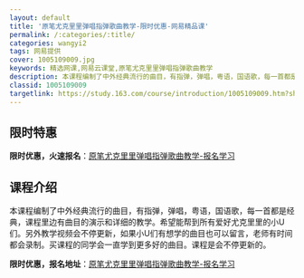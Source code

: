 ```yaml
---
layout: default
title: '原笔尤克里里弹唱指弹歌曲教学-限时优惠-网易精品课'
permalink: /:categories/:title/
categories: wangyi2
tags: 网易提供
cover: 1005109009.jpg
keywords: 精选网课,网易云课堂,原笔尤克里里弹唱指弹歌曲教学
description: 本课程编制了中外经典流行的曲目，有指弹，弹唱，粤语，国语歌，每一首都是经典，课程里边有曲目的演示和详细的教学。希望能帮到
classid: 1005109009
targetlink: https://study.163.com/course/introduction/1005109009.htm?share=1&shareId=1025206652&utm_campaign=share&utm_medium=iphoneShare&utm_source=&utm_u=1025206652
---
```


## 限时特惠

**限时优惠，火速报名**：[原笔尤克里里弹唱指弹歌曲教学-报名学习](https://study.163.com/course/introduction/1005109009.htm?share=1&shareId=1025206652&utm_campaign=share&utm_medium=iphoneShare&utm_source=&utm_u=1025206652)

## 课程介绍

本课程编制了中外经典流行的曲目，有指弹，弹唱，粤语，国语歌，每一首都是经典，课程里边有曲目的演示和详细的教学。希望能帮到所有爱好尤克里里的小U们。另外教学视频会不停更新，如果小U们有想学的曲目也可以留言，老师有时间都会录制。买课程的同学会一直学到更多好的曲目。课程是会不停更新的。

**限时优惠，报名地址**：[原笔尤克里里弹唱指弹歌曲教学-报名学习](https://study.163.com/course/introduction/1005109009.htm?share=1&shareId=1025206652&utm_campaign=share&utm_medium=iphoneShare&utm_source=&utm_u=1025206652)

